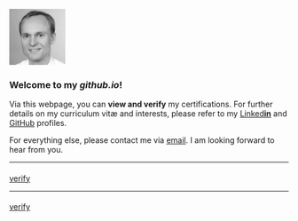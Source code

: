<img src="images/md.png" width="20%"></img>

<h3>Welcome to my <i>github.io</i>!</h3>
<p>Via this webpage, you can <b>view and verify</b> my certifications. For further details on my curriculum vitæ and interests, please refer to my <a href="https://de.linkedin.com/in/matthias-droth", target="_blank">Linked<b>in</b></a> and <a href="https://github.com/matthiasdroth", target="_blank">GitHub</b></a> profiles.</p>

<p>For everything else, please contact me via <a href="mailto:matthias.droth@gmail.com" target="_blank">email</a>. I am looking forward to hear from you.</p>
<hr>
<h4></h4>
<div>
<a href="mailto:matthias.droth@gmail.com" target="_blank">verify</a>
<img></img>
</div>
<hr>
<h4></h4>
<div>
<a href="mailto:matthias.droth@gmail.com" target="_blank">verify</a>
<img></img>
</div>

